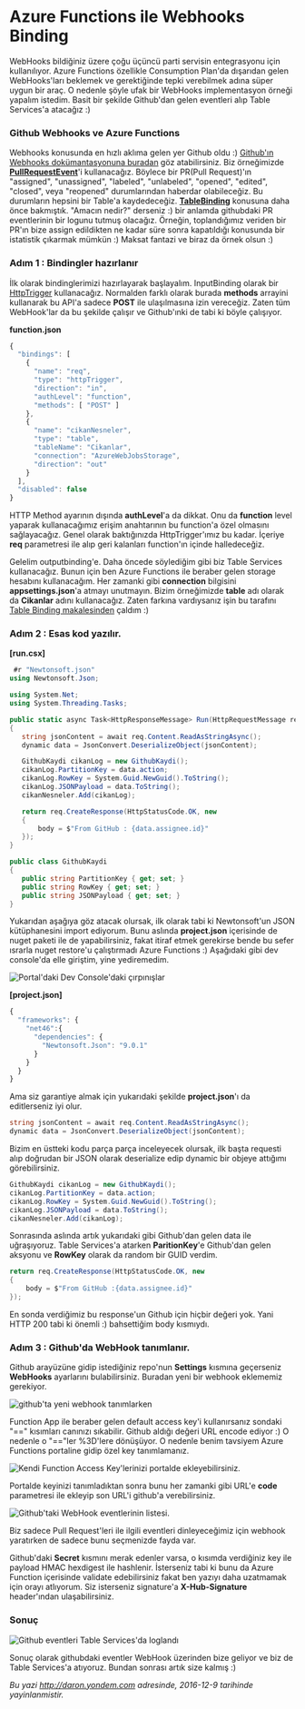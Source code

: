 # Azure Functions ile Webhooks Binding 

WebHooks bildiğiniz üzere çoğu üçüncü parti servisin entegrasyonu için kullanılıyor. Azure Functions özellikle Consumption Plan'da dışarıdan gelen WebHooks'ları beklemek ve gerektiğinde tepki verebilmek adına süper uygun bir araç. O nedenle şöyle ufak bir WebHooks implementasyon örneği yapalım istedim. Basit bir şekilde Github'dan gelen eventleri alıp Table Services'a atacağız :)

### Github Webhooks ve Azure Functions   

Webhooks konusunda en hızlı aklıma gelen yer Github oldu :) [Github'ın Webhooks dokümantasyonuna buradan](https://developer.github.com/webhooks/) göz atabilirsiniz. Biz örneğimizde [**PullRequestEvent**](https://developer.github.com/v3/activity/events/types/#pullrequestevent)'i kullanacağız. Böylece bir PR(Pull Request)'ın "assigned", "unassigned", "labeled", "unlabeled", "opened", "edited", "closed", veya "reopened" durumlarından haberdar olabileceğiz. Bu durumların hepsini bir Table'a kaydedeceğiz. [**TableBinding**](http://daron.yondem.com/software/post/Azure_Functions_ve_Table_Binding_Kullanimi) konusuna daha önce bakmıştık. "Amacın nedir?" derseniz :) bir anlamda githubdaki PR eventlerinin bir logunu tutmuş olacağız. Örneğin, toplandığımız veriden bir PR'ın bize assign edildikten ne kadar süre sonra kapatıldığı konusunda bir istatistik çıkarmak mümkün :) Maksat fantazi ve biraz da örnek olsun :)

### Adım 1 : Bindingler hazırlanır   

İlk olarak bindinglerimizi hazırlayarak başlayalım. InputBinding olarak bir [HttpTrigger](http://daron.yondem.com/software/post/Azure_Functions_ile_ilk_Serverless_Maceramiz) kullanacağız. Normalden farklı olarak burada **methods** arrayini kullanarak bu API'a sadece **POST** ile ulaşılmasına izin vereceğiz. Zaten tüm WebHook'lar da bu şekilde çalışır ve Github'ınki de tabi ki böyle çalışıyor.

**function.json**
```javascript
{
  "bindings": [
    {
      "name": "req",
      "type": "httpTrigger",
      "direction": "in",
      "authLevel": "function",
      "methods": [ "POST" ]
    },
    {
      "name": "cikanNesneler",
      "type": "table",
      "tableName": "Cikanlar",
      "connection": "AzureWebJobsStorage",
      "direction": "out"
    }
  ],
  "disabled": false
}
```

HTTP Method ayarının dışında **authLevel**'a da dikkat. Onu da **function** level yaparak kullanacağımız erişim anahtarının bu function'a özel olmasını sağlayacağız. Genel olarak baktığınızda HttpTrigger'ımız bu kadar. İçeriye **req** parametresi ile alıp geri kalanları function'ın içinde halledeceğiz.

Gelelim outputbinding'e. Daha öncede söylediğim gibi biz Table Services kullanacağız. Bunun için ben Azure Functions ile beraber gelen storage hesabını kullanacağım. Her zamanki gibi **connection** bilgisini **appsettings.json**'a atmayı unutmayın. Bizim örneğimizde **table** adı olarak da **Cikanlar** adını kullanacağız. Zaten farkına vardıysanız işin bu tarafını [Table Binding makalesinden](http://daron.yondem.com/software/post/Azure_Functions_ve_Table_Binding_Kullanimi) çaldım :)

### Adım 2 : Esas kod yazılır.   

**[run.csx]**
```CS
 #r "Newtonsoft.json"
using Newtonsoft.Json;

using System.Net;
using System.Threading.Tasks;

public static async Task<HttpResponseMessage> Run(HttpRequestMessage req, ICollector<GithubKaydi> cikanNesneler, TraceWriter log)
{
   string jsonContent = await req.Content.ReadAsStringAsync();
   dynamic data = JsonConvert.DeserializeObject(jsonContent);

   GithubKaydi cikanLog = new GithubKaydi();
   cikanLog.PartitionKey = data.action;
   cikanLog.RowKey = System.Guid.NewGuid().ToString();
   cikanLog.JSONPayload = data.ToString();
   cikanNesneler.Add(cikanLog);

   return req.CreateResponse(HttpStatusCode.OK, new
   {
       body = $"From GitHub : {data.assignee.id}"
   });
}

public class GithubKaydi
{
   public string PartitionKey { get; set; }
   public string RowKey { get; set; }
   public string JSONPayload { get; set; }
}
```

Yukarıdan aşağıya göz atacak olursak, ilk olarak tabi ki Newtonsoft'un JSON kütüphanesini import ediyorum. Bunu aslında **project.json** içerisinde de nuget paketi ile de yapabilirsiniz, fakat itiraf etmek gerekirse bende bu sefer ısrarla nuget restore'u çalıştırmadı Azure Functions :) Aşağıdaki gibi dev console'da elle giriştim, yine yediremedim. 

![Portal'daki Dev Console'daki çırpınışlar](../media/Azure_Functions_ile_Webhooks_Binding/webhook-3.png)

**[project.json]**
```javascript
{
  "frameworks": {
    "net46":{
      "dependencies": {
        "Newtonsoft.Json": "9.0.1"
      }
    }
  }
}
```

Ama siz garantiye almak için yukarıdaki şekilde **project.json**'ı da editlerseniz iyi olur.

```CS
string jsonContent = await req.Content.ReadAsStringAsync();
dynamic data = JsonConvert.DeserializeObject(jsonContent);
```

Bizim en üstteki kodu parça parça inceleyecek olursak, ilk başta requesti alıp doğrudan bir JSON olarak deserialize edip dynamic bir objeye attığımı görebilirsiniz.

```CS
GithubKaydi cikanLog = new GithubKaydi();
cikanLog.PartitionKey = data.action;
cikanLog.RowKey = System.Guid.NewGuid().ToString();
cikanLog.JSONPayload = data.ToString();
cikanNesneler.Add(cikanLog);
```

Sonrasında aslında artık yukarıdaki gibi Github'dan gelen data ile uğraşıyoruz. Table Services'a atarken **ParitionKey**'e Github'dan gelen aksyonu ve **RowKey** olarak da random bir GUID verdim.

```CS
return req.CreateResponse(HttpStatusCode.OK, new
{
    body = $"From GitHub :{data.assignee.id}"
});
```

En sonda verdiğimiz bu response'un Github için hiçbir değeri yok. Yani HTTP 200 tabi ki önemli :) bahsettiğim body kısmıydı.

### Adım 3 : Github'da WebHook tanımlanır.   

Github arayüzüne gidip istediğiniz repo'nun **Settings** kısmına geçerseniz **WebHooks** ayarlarını bulabilirsiniz. Buradan yeni bir webhook eklememiz gerekiyor.

![github'ta yeni webhook tanımlarken](../media/Azure_Functions_ile_Webhooks_Binding/webhook-1.png)

Function App ile beraber gelen default access key'i kullanırsanız sondaki "==" kısımları canınızı sıkabilir. Github aldığı değeri URL encode ediyor :) O nedenle o "=="ler %3D'lere dönüşüyor. O nedenle benim tavsiyem Azure Functions portaline gidip özel key tanımlamanız. 

![Kendi Function Access Key'lerinizi portalde ekleyebilirsiniz.](../media/Azure_Functions_ile_Webhooks_Binding/webhook-4.png)

Portalde keyinizi tanımladıktan sonra bunu her zamanki gibi URL'e **code** parametresi ile ekleyip son URL'i github'a verebilirsiniz.

![Github'taki WebHook eventlerinin listesi.](../media/Azure_Functions_ile_Webhooks_Binding/webhook-2.png)

Biz sadece Pull Request'leri ile ilgili eventleri dinleyeceğimiz için webhook yaratırken de sadece bunu seçmenizde fayda var.

Github'daki **Secret** kısmını merak edenler varsa, o kısımda verdiğiniz key ile payload HMAC hexdigest ile hashlenir. İsterseniz tabi ki bunu da Azure Function içerisinde validate edebilirsiniz fakat ben yazıyı daha uzatmamak için orayı atlıyorum. Siz isterseniz signature'a **X-Hub-Signature** header'ından ulaşabilirsiniz. 

### Sonuç   

![Github eventleri Table Services'da loglandı](../media/Azure_Functions_ile_Webhooks_Binding/webhook-5.png)

Sonuç olarak githubdaki eventler WebHook üzerinden bize geliyor ve biz de Table Services'a atıyoruz. Bundan sonrası artık size kalmış :) 


*Bu yazi http://daron.yondem.com adresinde, 2016-12-9 tarihinde yayinlanmistir.*